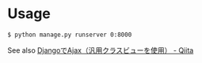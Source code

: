 # Usage

```shell
$ python manage.py runserver 0:8000
```

See also [DjangoでAjax（汎用クラスビューを使用） - Qiita](https://qiita.com/skokado/items/a25d64cafa3db791b283)